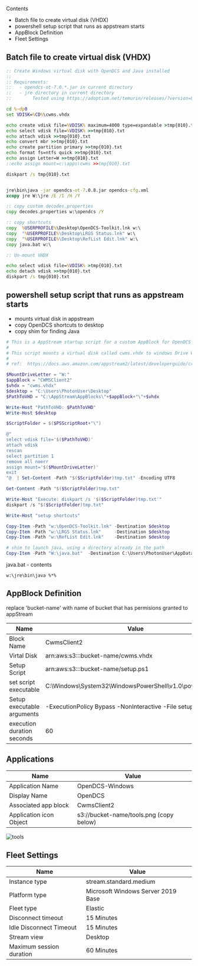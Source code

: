 Contents
 - Batch file to create virtual disk (VHDX)
 - powershell setup script that runs as appstream starts
 - AppBlock Definition
 - Fleet Settings


## Batch file to create virtual disk (VHDX) 


```bat
:: Create Windows virtual disk with OpenDCS and Java installed
::
:: Requirements:
::   - opendcs-ot-7.0.*.jar in current directory
::   - jre directory in current directory 
::        Tested using https://adoptium.net/temurin/releases/?version=8&arch=x64&package=jre&os=windows

cd %~dp0
set VDISK=%CD%\cwms.vhdx

echo create vdisk file=%VDISK% maximum=4000 type=expandable >tmp{010}.txt
echo select vdisk file=%VDISK% >>tmp{010}.txt
echo attach vdisk >>tmp{010}.txt
echo convert mbr >>tmp{010}.txt
echo create partition primary >>tmp{010}.txt
echo format fs=ntfs quick >>tmp{010}.txt
echo assign Letter=W >>tmp{010}.txt
::echo assign mount=c:\apps\cwms >>tmp{010}.txt

diskpart /s tmp{010}.txt


jre\bin\java -jar opendcs-ot-7.0.8.jar opendcs-cfg.xml
xcopy jre W:\jre /E /I /H /Y

:: copy custom decodes.properties
copy decodes.properties w:\opendcs /Y

:: copy shortcuts
copy  %USERPROFILE%\Desktop\OpenDCS-Toolkit.lnk w:\
copy  "%USERPROFILE%\Desktop\LRGS Status.lnk" w:\
copy  "%USERPROFILE%\Desktop\RefList Edit.lnk" w:\
copy java.bat w:\

:: Un-mount VHDX

echo select vdisk file=%VDISK% >tmp{010}.txt
echo detach vdisk >>tmp{010}.txt
diskpart /s tmp{010}.txt

```

## powershell setup script that runs as appstream starts

  -  mounts virtual disk in appstream
  -  copy OpenDCS shortcuts to desktop
  -  copy shim for finding Java

```ps1
# This is a AppStream startup script for a custom AppBlock for OpenDCS 
# 
# This script mounts a virtual disk called cwms.vhdx to windows Drive W:
# 
# ref:  https://docs.aws.amazon.com/appstream2/latest/developerguide/create-setup-script.html

$MountDriveLetter = "W:"
$appBlock = "CWMSClient2"
$vhdx = "cwms.vhdx"
$desktop = "C:\Users\PhotonUser\Desktop"
$PathToVHD = "C:\AppStream\AppBlocks\"+$appBlock+"\"+$vhdx

Write-Host "PathToVHD: $PathToVHD"
Write-Host $desktop

$ScriptFolder = $($PSScriptRoot+"\")

@"
select vdisk file='$($PathToVHD)'
attach vdisk
rescan
select partition 1
remove all noerr
assign mount='$($MountDriveLetter)'
exit
"@  | Set-Content -Path "$($ScriptFolder)tmp.txt" -Encoding UTF8

Get-Content -Path "$($ScriptFolder)tmp.txt"

Write-Host "Execute: diskpart /s '$($ScriptFolder)tmp.txt'"
diskpart /s "$($ScriptFolder)tmp.txt"

Write-Host "setup shortcuts"

Copy-Item -Path "w:\OpenDCS-Toolkit.lnk" -Destination $desktop
Copy-Item -Path "w:\LRGS Status.lnk"     -Destination $desktop
Copy-Item -Path "w:\RefList Edit.lnk"    -Destination $desktop

# shim to launch java, using a directory already in the path 
Copy-Item -Path "W:\java.bat"  -Destination C:\Users\PhotonUser\AppData\Local\Microsoft\WindowsApps
```

java.bat - contents
```
w:\jre\bin\java %*%
```


## AppBlock Definition
replace 'bucket-name' with name of bucket that has permisions granted to appStream


|Name | Value |
|---|---|
|Block Name | CwmsClient2 |
|Virtal Disk | arn:aws:s3:::bucket-name/cwms.vhdx |
|Setup Script |arn:aws:s3:::bucket-name/setup.ps1|
|set script executable| C:\Windows\System32\WindowsPowerShell\v1.0\powershell.exe|
|Setup executable arguments|-ExecutionPolicy Bypass -NonInteractive -File setup.ps1|
|execution duration seconds|60|


## Applications

|Name | Value |
|---|---|
|Application Name | OpenDCS-Windows |
|Display Name | OpenDCS |
|Associated app block | CwmsClient2 |
|Application icon Object | s3://bucket-name/tools.png  (copy below)|

![tools](https://github.com/ktarbet/learning/assets/4818531/71af8245-9108-43ff-8aeb-4edb73bf13bc)


## Fleet Settings
|Name | Value |
|---|---|
|Instance type|stream.standard.medium|
|Platform type|Microsoft Windows Server 2019 Base|
|Fleet type|Elastic|
|Disconnect timeout|15 Minutes|
|Idle Disconnect Timeout|15 Minutes|
|Stream view|Desktop|
|Maximum session duration|60 Minutes|

